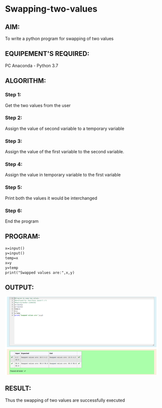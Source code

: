 # Swapping-two-values
## AIM:
To write a python program for swapping of two values

## EQUIPEMENT'S REQUIRED: 

PC
Anaconda - Python 3.7
## ALGORITHM: 
### Step 1:
Get the two values from the user
### Step 2: 
Assign the value of second variable to a temporary variable 
### Step 3: 
Assign the value of the first variable to the second variable.
### Step 4:  
Assign the value in temporary variable to the first variable
### Step 5: 
Print both the values it would be interchanged
### Step 6: 
End the program
## PROGRAM:
```
x=input()
y=input()
temp=x
x=y
y=temp
print("Swapped values are:",x,y)
```
## OUTPUT:
![OUTPUT](./IMAGES/Screenshot%20from%202022-12-21%2015-17-47.png)


## RESULT:
Thus the swapping of two values are successfully executed



